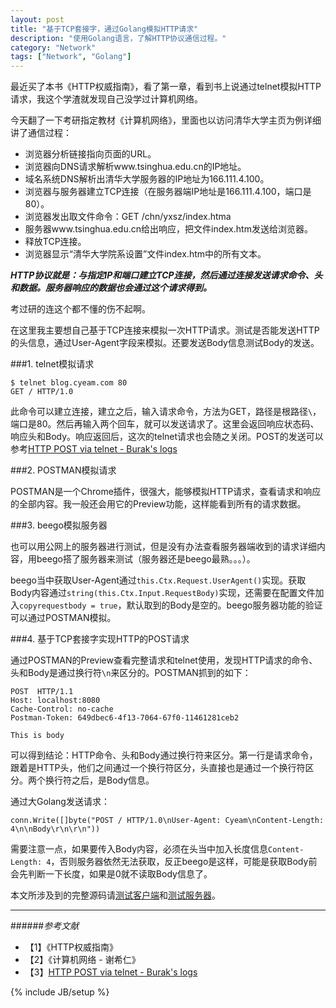 ```yaml
---
layout: post
title: "基于TCP套接字，通过Golang模拟HTTP请求"
description: "使用Golang语言，了解HTTP协议通信过程。"
category: "Network"
tags: ["Network", "Golang"]
---
```


最近买了本书《HTTP权威指南》，看了第一章，看到书上说通过telnet模拟HTTP请求，我这个学渣就发现自己没学过计算机网络。

今天翻了一下考研指定教材《计算机网络》，里面也以访问清华大学主页为例详细讲了通信过程：

+ 浏览器分析链接指向页面的URL。
+ 浏览器向DNS请求解析www.tsinghua.edu.cn的IP地址。
+ 域名系统DNS解析出清华大学服务器的IP地址为166.111.4.100。
+ 浏览器与服务器建立TCP连接（在服务器端IP地址是166.111.4.100，端口是80）。
+ 浏览器发出取文件命令：GET /chn/yxsz/index.htma
+ 服务器www.tsinghua.edu.cn给出响应，把文件index.htm发送给浏览器。
+ 释放TCP连接。
+ 浏览器显示“清华大学院系设置”文件index.htm中的所有文本。

***HTTP协议就是：与指定IP和端口建立TCP连接，然后通过连接发送请求命令、头和数据。服务器响应的数据也会通过这个请求得到。***

考过研的连这个都不懂的伤不起啊。

在这里我主要想自己基于TCP连接来模拟一次HTTP请求。测试是否能发送HTTP的头信息，通过User-Agent字段来模拟。还要发送Body信息测试Body的发送。

###1. telnet模拟请求

	$ telnet blog.cyeam.com 80
	GET / HTTP/1.0

此命令可以建立连接，建立之后，输入请求命令，方法为GET，路径是根路径`\`，端口是80。然后再输入两个回车，就可以发送请求了。这里会返回响应状态码、响应头和Body。响应返回后，这次的telnet请求也会随之关闭。POST的发送可以参考[HTTP POST via telnet - Burak's logs](http://burakkahraman.wordpress.com/2010/01/11/http-post-via-telnet/)

###2. POSTMAN模拟请求

POSTMAN是一个Chrome插件，很强大，能够模拟HTTP请求，查看请求和响应的全部内容。我一般还会用它的Preview功能，这样能看到所有的请求数据。

###3. beego模拟服务器

也可以用公网上的服务器进行测试，但是没有办法查看服务器端收到的请求详细内容，用beego搭了服务器来测试（服务器还是beego最熟。。。）。

beego当中获取User-Agent通过`this.Ctx.Request.UserAgent()`实现。获取Body内容通过`string(this.Ctx.Input.RequestBody)`实现，还需要在配置文件加入`copyrequestbody = true`，默认取到的Body是空的。beego服务器功能的验证可以通过POSTMAN模拟。

###4. 基于TCP套接字实现HTTP的POST请求

通过POSTMAN的Preview查看完整请求和telnet使用，发现HTTP请求的命令、头和Body是通过换行符`\n`来区分的。POSTMAN抓到的如下：

	POST  HTTP/1.1
	Host: localhost:8080
	Cache-Control: no-cache
	Postman-Token: 649dbec6-4f13-7064-67f0-11461281ceb2
	
	This is body

可以得到结论：HTTP命令、头和Body通过换行符来区分。第一行是请求命令，跟着是HTTP头，他们之间通过一个换行符区分，头直接也是通过一个换行符区分。两个换行符之后，是Body信息。

通过大Golang发送请求：

	conn.Write([]byte("POST / HTTP/1.0\nUser-Agent: Cyeam\nContent-Length: 4\n\nBody\r\n\r\n"))

需要注意一点，如果要传入Body内容，必须在头当中加入长度信息`Content-Length: 4`，否则服务器依然无法获取，反正beego是这样，可能是获取Body前会先判断一下长度，如果是0就不读取Body信息了。


本文所涉及到的完整源码请[测试客户端](https://github.com/mnhkahn/go_code/blob/master/gobook-src/chapter5/simplehttp.go)和[测试服务器](https://github.com/mnhkahn/go_code/tree/master/beego)。

---

######*参考文献*
+ 【1】《HTTP权威指南》
+ 【2】《计算机网络 - 谢希仁》
+ 【3】[HTTP POST via telnet - Burak's logs](http://burakkahraman.wordpress.com/2010/01/11/http-post-via-telnet/)

{% include JB/setup %}